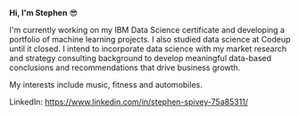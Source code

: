 **Hi, I'm Stephen** :sunglasses:

I'm currently working on my IBM Data Science certificate and developing a portfolio of machine learning projects.
I also studied data science at Codeup until it closed.
I intend to incorporate data science with my market research and strategy consulting background to develop meaningful
data-based conclusions and recommendations that drive business growth.

My interests include music, fitness and automobiles.

LinkedIn: https://www.linkedin.com/in/stephen-spivey-75a85311/






<!--
**stephen-spivey/Stephen-spivey** is a ✨ _special_ ✨ repository because its `README.md` (this file) appears on your GitHub profile.

Here are some ideas to get you started:

- 🔭 I’m currently working on ...
- 🌱 I’m currently learning ...
- 👯 I’m looking to collaborate on ...
- 🤔 I’m looking for help with ...
- 💬 Ask me about ...
- 📫 How to reach me: ...
- ⚡ Fun fact: ...
-->

